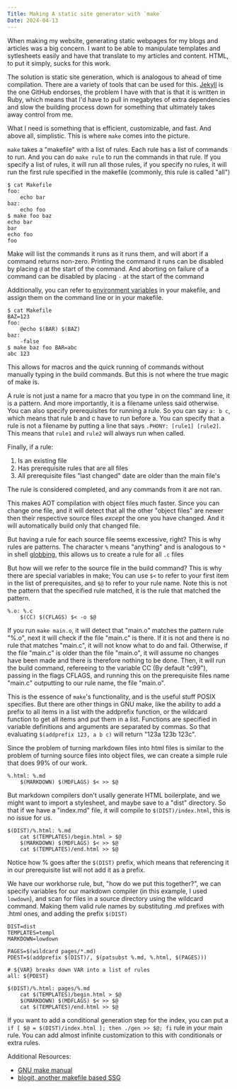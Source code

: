 ```yaml
---
Title: Making A static site generator with `make`
Date: 2024-04-13
---
```

When making my website, generating static webpages for
my blogs and articles was a big concern. I want to be able
to manipulate templates and sytlesheets easily and have that
translate to my articles and content. HTML, to put it simply,
sucks for this work.

The solution is static site generation, which is analogous to
ahead of time compilation. There are a variety of tools that
can be used for this. [Jekyll][1] is the one GitHub endorses,
the problem I have with that is that it is written in Ruby,
which means that I'd have to pull in megabytes of extra
dependencies and slow the building process down for something
that ultimately takes away control from me.

What I need is something that is efficient, customizable, and
fast. And above all, simplistic. This is where `make` comes into
the picture.

`make` takes a "makefile" with a list of rules. Each rule has a
list of commands to run. And you can do `make rule` to run the
commands in that rule. If you specify a list of rules, it will
run all those rules, if you specify no rules, it will run the
first rule specified in the makefile (commonly, this rule is
called "all")

```text
$ cat Makefile
foo:
    echo bar
baz:
    echo foo
$ make foo baz
echo bar
bar
echo foo
foo
```

Make will list the commands it runs as it runs them, and will
abort if a command returns non-zero. Printing the command it
runs can be disabled by placing `@` at the start of the command.
And aborting on failure of a command can be disabled by placing `-`
at the start of the command

Additionally, you can refer to [environment variables][2] in your makefile,
and assign them on the command line or in your makefile.

```text
$ cat Makefile
BAZ=123
foo:
    @echo $(BAR) $(BAZ)
baz:
    -false
$ make baz foo BAR=abc
abc 123
```

This allows for macros and the quick running of commands without manually typing
in the build commands. But this is not where the true magic of make is.

A rule is not just a name for a macro that you type in on the command line,
it is a pattern. And more importantly, it is a filename unless said otherwise.
You can also specify prerequisites for running a rule. So you can say `a: b c`,
which means that rule b and c have to run before a. You can specify that a
rule is not a filename by putting a line that says `.PHONY: [rule1] [rule2]`.
This means that `rule1` and `rule2` will always run when called.

Finally, if a rule:

1. Is an existing file
3. Has prerequisite rules that are all files
4. All prerequisite files "last changed" date are older than the main file's

The rule is considered completed, and any commands from it are not ran.

This makes AOT compilation with object files much faster. Since you can
change one file, and it will detect that all the other "object files" are newer
then their respective source files *except* the one you have changed. And it
will automatically build only that changed file.

But having a rule for each source file seems excessive, right? This is why rules
are patterns. The character `%` means "anything" and is analogous to
`*` in shell [globbing][3], this allows us to create a rule for all `.c` files

But how will we refer to the source file in the build command? This is why there
are special variables in make; You can use `$<` to refer to your first item in
the list of prerequisites, and `$@` to refer to your rule name. Note this is
not the pattern that the specified rule matched, it is the rule that matched
the pattern.

```make
%.o: %.c
    $(CC) $(CFLAGS) $< -o $@
```

If you run `make main.o`, it will detect that "main.o" matches the pattern
rule "%.o", next it will check if the file "main.c" is there. If it is not and
there is no rule that matches "main.c", it will not know what to do and fail.
Otherwise, if the file "main.c" is older than the file "main.o", it will assume
no changes have been made and there is therefore nothing to be done. Then, it
will run the build command, refereeing to the variable CC (By default "c99"),
passing in the flags CFLAGS, and running this on the prerequisite files name
"main.c" outputting to our rule name, the file "main.o".

This is the essence of `make`'s functionality, and is the useful stuff POSIX
specifies. But there are other things in GNU make, like the ability to add a
prefix to all items in a list with the addprefix function, or the wildcard
function to get all items and put them in a list. Functions are specified in
variable definitions and arguments are separated by commas. So that evaluating
`$(addprefix 123, a b c)` will return "123a 123b 123c".

Since the problem of turning markdown files into html files is similar to the
problem of turning source files into object files, we can create a simple rule
that does 99% of our work.

```make
%.html: %.md
    $(MARKDOWN) $(MDFLAGS) $< >> $@
```

But markdown compilers don't usally generate HTML boilerplate, and we might
want to import a stylesheet, and maybe save to a "dist" directory. So that
if we have a "index.md" file, it will compile to `$(DIST)/index.html`, this
is no issue for us.

```make
$(DIST)/%.html: %.md
    cat $(TEMPLATES)/begin.html > $@
    $(MARKDOWN) $(MDFLAGS) $< >> $@
    cat $(TEMPLATES)/end.html >> $@
```

Notice how % goes after the `$(DIST)` prefix, which means that referencing
it in our prerequisite list will not add it as a prefix.

We have our workhorse rule, but, "how do we put this together?",
we can specify variables for our markdown compiler (in this example, I used
`lowdown`), and scan for files in a source directory using
the wildcard command. Making them valid rule names by substituting .md prefixes
with .html ones, and adding the prefix `$(DIST)`

```make
DIST=dist
TEMPLATES=templ
MARKDOWN=lowdown

PAGES=$(wildcard pages/*.md)
PDEST=$(addprefix $(DIST)/, $(patsubst %.md, %.html, $(PAGES)))

# ${VAR} breaks down VAR into a list of rules
all: ${PDEST}

$(DIST)/%.html: pages/%.md
    cat $(TEMPLATES)/begin.html > $@
    $(MARKDOWN) $(MDFLAGS) $< >> $@
    cat $(TEMPLATES)/end.html >> $@
```

If you want to add a conditional generation step for the index, you
can put a `if [ $@ = $(DIST)/index.html ]; then ./gen >> $@; fi` rule in
your main rule. You can add almost infinite customization to this with
conditionals or extra rules.

Additional Resources:
* [GNU make manual](https://www.gnu.org/software/make/manual/make.pdf)
* [blogit, another makefile based SSG](https://pedantic.software/git/blogit)

[1]: https://jekyllrb.com/
[2]: https://man7.org/linux/man-pages/man7/environ.7.html
[3]: https://man7.org/linux/man-pages/man3/glob.3.html
